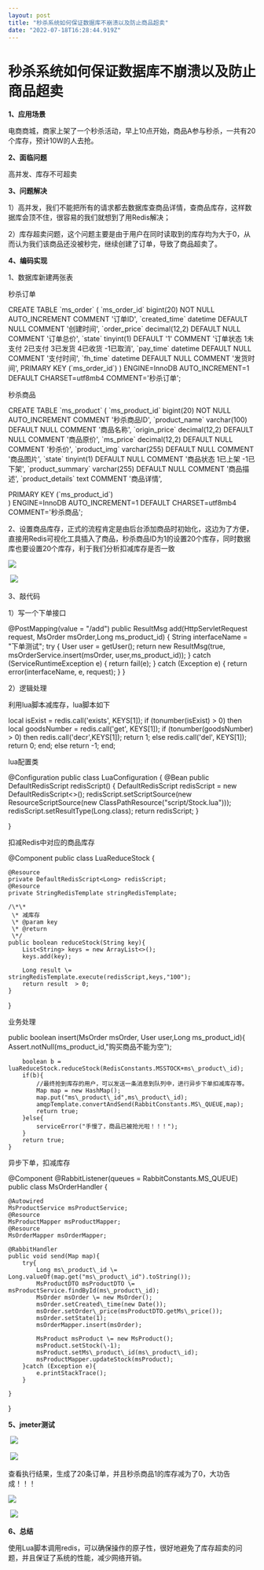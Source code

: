 ```yaml
---
layout: post
title: "秒杀系统如何保证数据库不崩溃以及防止商品超卖"
date: "2022-07-18T16:28:44.919Z"
---
```

秒杀系统如何保证数据库不崩溃以及防止商品超卖
======================

**1、应用场景**

电商商城，商家上架了一个秒杀活动，早上10点开始，商品A参与秒杀，一共有20个库存，预计10W的人去抢。

**2、面临问题**

高并发、库存不可超卖

**3、问题解决**

1）高并发，我们不能把所有的请求都去数据库查商品详情，查商品库存，这样数据库会顶不住，很容易的我们就想到了用Redis解决；

2）库存超卖问题，这个问题主要是由于用户在同时读取到的库存均为大于0，从而认为我们该商品还没被秒完，继续创建了订单，导致了商品超卖了。　

**4、编码实现**　　

1、数据库新建两张表

秒杀订单

CREATE TABLE \`ms\_order\` (
  \`ms\_order\_id\` bigint(20) NOT NULL AUTO\_INCREMENT COMMENT '订单ID',
  \`created\_time\` datetime DEFAULT NULL COMMENT '创建时间',
  \`order\_price\` decimal(12,2) DEFAULT NULL COMMENT '订单总价',
  \`state\` tinyint(1) DEFAULT '1' COMMENT '订单状态 1未支付 2已支付 3已发货 4已收货 -1已取消',
  \`pay\_time\` datetime DEFAULT NULL COMMENT '支付时间',
  \`fh\_time\` datetime DEFAULT NULL COMMENT '发货时间',
  PRIMARY KEY (\`ms\_order\_id\`)
) ENGINE\=InnoDB AUTO\_INCREMENT\=1 DEFAULT CHARSET\=utf8mb4 COMMENT\='秒杀订单';

秒杀商品

CREATE TABLE \`ms\_product\` (
  \`ms\_product\_id\` bigint(20) NOT NULL AUTO\_INCREMENT COMMENT '秒杀商品ID',
  \`product\_name\` varchar(100) DEFAULT NULL COMMENT '商品名称',
  \`origin\_price\` decimal(12,2) DEFAULT NULL COMMENT '商品原价',
  \`ms\_price\` decimal(12,2) DEFAULT NULL COMMENT '秒杀价',
  \`product\_img\` varchar(255) DEFAULT NULL COMMENT '商品图片',
  \`state\` tinyint(1) DEFAULT NULL COMMENT '商品状态 1已上架 -1已下架',
  \`product\_summary\` varchar(255) DEFAULT NULL COMMENT '商品描述',
  \`product\_details\` text COMMENT '商品详情',

 PRIMARY KEY (\`ms\_product\_id\`)   
) ENGINE\=InnoDB AUTO\_INCREMENT\=1 DEFAULT CHARSET\=utf8mb4 COMMENT\='秒杀商品';

2、设置商品库存，正式的流程肯定是由后台添加商品时初始化，这边为了方便，直接用Redis可视化工具插入了商品，秒杀商品ID为1的设置20个库存，同时数据库也要设置20个库存，利于我们分析扣减库存是否一致

![](https://img2022.cnblogs.com/blog/2519868/202207/2519868-20220718181924748-1219096422.png)

 ![](https://img2022.cnblogs.com/blog/2519868/202207/2519868-20220718182132396-1226792212.png)

3、敲代码

1）写一个下单接口

@PostMapping(value = "/add")
    public ResultMsg add(HttpServletRequest request, MsOrder msOrder,Long ms\_product\_id) {
        String interfaceName \= "下单测试";
        try {
            User user \= getUser();
            return new ResultMsg(true, msOrderService.insert(msOrder, user,ms\_product\_id));
        } catch (ServiceRuntimeException e) {
            return fail(e);
        } catch (Exception e) {
            return error(interfaceName, e, request);
        }
    }

2）逻辑处理

利用lua脚本减库存，lua脚本如下

local isExist = redis.call('exists', KEYS\[1\]);
if (tonumber(isExist) > 0) then
    local goodsNumber = redis.call('get', KEYS\[1\]);
    if (tonumber(goodsNumber) > 0) then
        redis.call('decr',KEYS\[1\]);
        return 1;
    else
        redis.call('del', KEYS\[1\]);
        return 0;
        end;
else
return -1;
end;

lua配置类

@Configuration
public class LuaConfiguration {
    @Bean
    public DefaultRedisScript<Long> redisScript() {
        DefaultRedisScript<Long> redisScript = new DefaultRedisScript<>();
        redisScript.setScriptSource(new ResourceScriptSource(new ClassPathResource("script/Stock.lua")));
        redisScript.setResultType(Long.class);
        return redisScript;
    }

}

扣减Redis中对应的商品库存

@Component
public class LuaReduceStock {

    @Resource
    private DefaultRedisScript<Long> redisScript;
    @Resource
    private StringRedisTemplate stringRedisTemplate;

    /\*\*
     \* 减库存
     \* @param key
     \* @return
     \*/
    public boolean reduceStock(String key){
        List<String> keys = new ArrayList<>();
        keys.add(key);

        Long result \= stringRedisTemplate.execute(redisScript,keys,"100");
        return result  > 0;
    }
}

业务处理

public boolean insert(MsOrder msOrder, User user,Long ms\_product\_id){
        Assert.notNull(ms\_product\_id,"购买商品不能为空");

        boolean b = luaReduceStock.reduceStock(RedisConstants.MSSTOCK+ms\_product\_id);
        if(b){
            //最终抢到库存的用户，可以发送一条消息到队列中，进行异步下单扣减库存等。
            Map map = new HashMap();
            map.put("ms\_product\_id",ms\_product\_id);
            amqpTemplate.convertAndSend(RabbitConstants.MS\_QUEUE,map);
            return true;
        }else{
            serviceError("手慢了，商品已被抢光啦！！！");
        }
        return true;
    }

异步下单，扣减库存

@Component
@RabbitListener(queues \= RabbitConstants.MS\_QUEUE)
public class MsOrderHandler {


    @Autowired
    MsProductService msProductService;
    @Resource
    MsProductMapper msProductMapper;
    @Resource
    MsOrderMapper msOrderMapper;

    @RabbitHandler
    public void send(Map map){
        try{
            Long ms\_product\_id \= Long.valueOf(map.get("ms\_product\_id").toString());
            MsProductDTO msProductDTO \= msProductService.findById(ms\_product\_id);
            MsOrder msOrder \= new MsOrder();
            msOrder.setCreated\_time(new Date());
            msOrder.setOrder\_price(msProductDTO.getMs\_price());
            msOrder.setState(1);
            msOrderMapper.insert(msOrder);

            MsProduct msProduct \= new MsProduct();
            msProduct.setStock(\-1);
            msProduct.setMs\_product\_id(ms\_product\_id);
            msProductMapper.updateStock(msProduct);
        }catch (Exception e){
            e.printStackTrace();
        }

    }
}

**5、jmeter测试**

 ![](https://img2022.cnblogs.com/blog/2519868/202207/2519868-20220718183358561-697485378.png)

 ![](https://img2022.cnblogs.com/blog/2519868/202207/2519868-20220718183411707-929883174.png)

查看执行结果，生成了20条订单，并且秒杀商品1的库存减为了0，大功告成！！！

![](https://img2022.cnblogs.com/blog/2519868/202207/2519868-20220718183504080-1462703228.png)

 ![](https://img2022.cnblogs.com/blog/2519868/202207/2519868-20220718183550658-1028843208.png)

**6、总结**

使用Lua脚本调用redis，可以确保操作的原子性，很好地避免了库存超卖的问题，并且保证了系统的性能，减少网络开销。